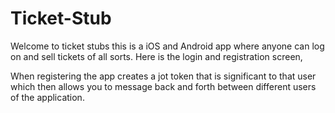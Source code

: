 # Ticket-Stub

Welcome to ticket stubs this is a iOS and Android app where anyone can log on and sell tickets of all sorts.
Here is the login and registration screen,

When registering the app creates a jot token that is significant to that user which then allows you to message back and forth between different users of the application. 